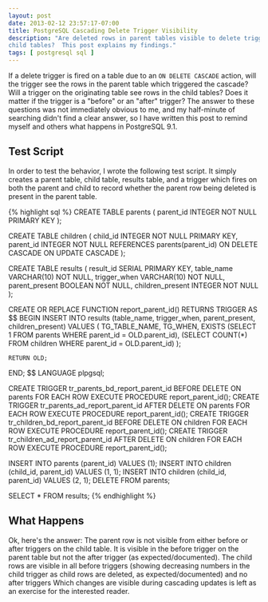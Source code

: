 ```yaml
---
layout: post
date: 2013-02-12 23:57:17-07:00
title: PostgreSQL Cascading Delete Trigger Visibility
description: "Are deleted rows in parent tables visible to delete triggers on
child tables?  This post explains my findings."
tags: [ postgresql sql ]
---
```

If a delete trigger is fired on a table due to an `ON DELETE CASCADE` action,
will the trigger see the rows in the parent table which triggered the cascade?
Will a trigger on the originating table see rows in the child tables?  Does it
matter if the trigger is a "before" or an "after" trigger?  The answer to these
questions was not immediately obvious to me, and my half-minute of searching
didn't find a clear answer, so I have written this post to remind myself and
others what happens in PostgreSQL 9.1.

<!--more-->

## Test Script

In order to test the behavior, I wrote the following test script.  It simply
creates a parent table, child table, results table, and a trigger which
fires on both the parent and child to record whether the parent row being
deleted is present in the parent table.

{% highlight sql %}
CREATE TABLE parents (
    parent_id INTEGER NOT NULL PRIMARY KEY
);

CREATE TABLE children (
    child_id INTEGER NOT NULL PRIMARY KEY,
    parent_id INTEGER NOT NULL REFERENCES parents(parent_id)
	ON DELETE CASCADE
	ON UPDATE CASCADE
);

CREATE TABLE results (
    result_id SERIAL PRIMARY KEY,
    table_name VARCHAR(10) NOT NULL,
    trigger_when VARCHAR(10) NOT NULL,
    parent_present BOOLEAN NOT NULL,
    children_present INTEGER NOT NULL
);

CREATE OR REPLACE FUNCTION report_parent_id() RETURNS TRIGGER AS $$
BEGIN
    INSERT INTO results (table_name, trigger_when, parent_present, children_present)
    VALUES (
	TG_TABLE_NAME,
	TG_WHEN,
	EXISTS (SELECT 1 FROM parents WHERE parent_id = OLD.parent_id),
	(SELECT COUNT(*) FROM children WHERE parent_id = OLD.parent_id)
    );

    RETURN OLD;
END; $$ LANGUAGE plpgsql;

CREATE TRIGGER tr_parents_bd_report_parent_id
BEFORE DELETE ON parents
FOR EACH ROW EXECUTE PROCEDURE report_parent_id();
CREATE TRIGGER tr_parents_ad_report_parent_id
AFTER DELETE ON parents
FOR EACH ROW EXECUTE PROCEDURE report_parent_id();
CREATE TRIGGER tr_children_bd_report_parent_id
BEFORE DELETE ON children
FOR EACH ROW EXECUTE PROCEDURE report_parent_id();
CREATE TRIGGER tr_children_ad_report_parent_id
AFTER DELETE ON children
FOR EACH ROW EXECUTE PROCEDURE report_parent_id();

INSERT INTO parents (parent_id) VALUES (1);
INSERT INTO children (child_id, parent_id) VALUES (1, 1);
INSERT INTO children (child_id, parent_id) VALUES (2, 1);
DELETE FROM parents;

SELECT * FROM results;
{% endhighlight %}

## What Happens

Ok, here's the answer:  The parent row is not visible from either before or
after triggers on the child table.  It is visible in the before trigger on the
parent table but not the after trigger (as expected/documented).  The child
rows are visible in all before triggers (showing decreasing numbers in the
child trigger as child rows are deleted, as expected/documented) and no after
triggers  Which changes are visible during cascading updates is left as an
exercise for the interested reader.
